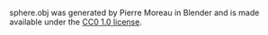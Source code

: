 sphere.obj was generated by Pierre Moreau in Blender and is made available
under the [CC0 1.0
license](https://creativecommons.org/publicdomain/zero/1.0/).

